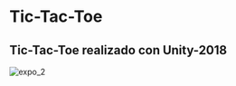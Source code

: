 # Tic-Tac-Toe
Tic-Tac-Toe realizado con Unity-2018
----------------------------------------------
![expo_2](https://user-images.githubusercontent.com/36427061/45258156-a4f88d00-b378-11e8-9e89-a5820e568f24.png)
